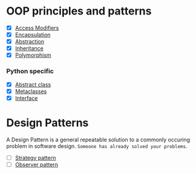 # OOP principles and patterns

- [x] [Access Modifiers](https://github.com/M-krishna/OOP/tree/main/access_modifiers_python)
- [x] [Encapsulation](https://github.com/M-krishna/OOP/tree/main/encapsulation)
- [x] [Abstraction](https://github.com/M-krishna/OOP/tree/main/abstraction)
- [x] [Inheritance](https://github.com/M-krishna/OOP/tree/main/inheritance)
- [x] [Polymorphism](https://github.com/M-krishna/OOP/tree/main/polymorphism)

### Python specific
- [x] [Abstract class](https://github.com/M-krishna/OOP/tree/main/abstract_class_python)
- [x] [Metaclasses](https://github.com/M-krishna/OOP/tree/main/metaclass_python)
- [x] [Interface](https://github.com/M-krishna/OOP/tree/main/interface_python)

# Design Patterns
A Design Pattern is a general repeatable solution to a commonly occuring problem in software design. `Someone has already solved your problems`.

- [ ] [Strategy pattern](https://github.com/M-krishna/OOP/tree/main/design_patterns/strategy_pattern)
- [ ] [Observer pattern](https://github.com/M-krishna/OOP/tree/main/design_patterns/observer_pattern)
